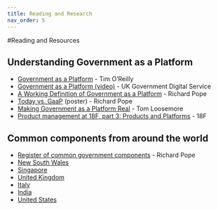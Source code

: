 ```yaml
---
title: Reading and Research
nav_order: 5
---
```


#Reading and Resources

## Understanding Government as a Platform

- [Government as a Platform](https://www.mitpressjournals.org/doi/pdf/10.1162/INOV_a_00056) - Tim O’Reilly
- [Government as a Platform (video)](https://www.youtube.com/watch?v=ZzPU6Pdw05s) - UK Government Digital Service
- [A Working Definition of Government as a Platform](https://medium.com/platform-land/a-working-definition-of-government-as-a-platform-1fa6ff2f8e8d) - Richard Pope
- [Today vs. GaaP](https://www.platformland.org/resources/stack.pdf) (poster) - Richard Pope
- [Making Government as a Platform Real](https://public.digital/2018/09/25/making-government-as-a-platform-real/) - Tom Loosemore
- [Product management at 18F, part 3: Products and Platforms](https://18f.gsa.gov/2018/12/20/product-management-at-18F-part-3/) - 18F

## Common components from around the world
- [Register of common government components](https://platformland.github.io/government-common-platforms/data/common-platforms/https://platformland.github.io/government-common-platforms/data/common-platforms/) - Richard Pope
- [New South Wales](https://www.digital.nsw.gov.au/design-system/solutions)
- [Singapore](https://www.developer.gov.sg/technologies/)
- [United Kingdom](https://www.gov.uk/service-toolkit#gov-uk-services)
- [Italy](https://developers.italia.it/it/piattaforme/)
- [India](https://indiastack.org/)
- [United States](https://code.gov/)
